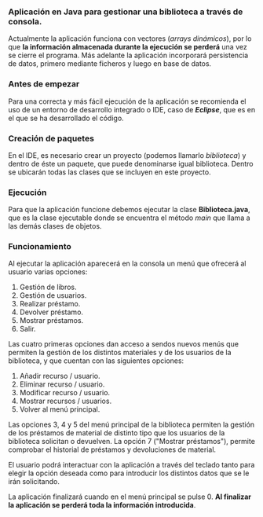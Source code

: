 ### Aplicación en Java para gestionar una biblioteca a través de consola.


Actualmente la aplicación funciona con vectores (_arrays dinámicos_), por lo que **la información almacenada durante la ejecución se perderá** una vez se cierre el programa. Más adelante la aplicación incorporará persistencia de datos, primero mediante ficheros y luego en base de datos.

### <a name="1"></a>Antes de empezar

Para una correcta y más fácil ejecución de la aplicación se recomienda el uso de un entorno de desarrollo integrado o IDE, caso de **_Eclipse_**, que es en el que se ha desarrollado el código.

### <a name="2"></a>Creación de paquetes

En el IDE, es necesario crear un proyecto (podemos llamarlo _biblioteca_) y dentro de éste un paquete, que puede denominarse igual biblioteca. Dentro se ubicarán todas las clases que se incluyen en este proyecto.

### <a name="3"></a>Ejecución

Para que la aplicación funcione debemos ejecutar la clase **Biblioteca.java**, que es la clase ejecutable donde se encuentra el método _main_ que llama a las demás clases de objetos.

### <a name="4"></a>Funcionamiento

Al ejecutar la aplicación aparecerá en la consola un menú que ofrecerá al usuario varias opciones:

1. Gestión de libros.
2. Gestión de usuarios.
3. Realizar préstamo.
4. Devolver préstamo.
5. Mostrar préstamos.
0. Salir.

Las cuatro primeras opciones dan acceso a sendos nuevos menús que permiten la gestión de los distintos materiales y de los usuarios de la biblioteca, y que cuentan con las siguientes opciones:

1. Añadir recurso / usuario.
2. Eliminar recurso / usuario.
3. Modificar recurso / usuario.
4. Mostrar recursos / usuarios.
0. Volver al menú principal.


Las opciones 3, 4 y 5 del menú principal de la biblioteca permiten la gestión de los préstamos de material de distinto tipo que los usuarios de la biblioteca solicitan o devuelven. La opción 7 ("Mostrar préstamos"), permite comprobar el historial de préstamos y devoluciones de material.

El usuario podrá interactuar con la aplicación a través del teclado tanto para elegir la opción deseada como para introducir los distintos datos que se le irán solicitando.

La aplicación finalizará cuando en el menú principal se pulse 0. **Al finalizar la aplicación se perderá toda la información introducida**.


